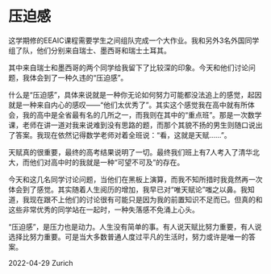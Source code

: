# 压迫感

这学期修的EEAIC课程需要学生之间组队完成一个大作业。我和另外3名外国同学组了队，他们分别来自瑞士、墨西哥和瑞士土耳其。

其中来自瑞士和墨西哥的两个同学给我留下了比较深的印象。今天和他们讨论问题，我体会到了一种久违的“压迫感”。

什么是“压迫感”，具体来说就是一种你无论如何努力可能都没法追上的感觉，起因就是一种来自内心的感叹——“他们太优秀了”。其实这个感觉我在高中就有所体会，我的高中是全省最有名的几所之一，而我则在其中的“重点班”。那是一次数学课，老师在讲一道对我来说难到没有思路的题，而那个其貌不扬的男生则随口说出了答案。我现在依然记得数学老师对着全班说：“看，这就是天赋......”。

天赋真的很重要，最终的高考结果说明了一切。最终我们班上有7人考入了清华北大，而他们对高中时的我就是一种“可望不可及”的存在。

今天和这几名同学讨论问题，当他们在黑板上演算，而我不知所措时我竟然再一次体会到了感觉。其实随着人生阅历的增加，我早已对“唯天赋论”嗤之以鼻。我知道，我现在跟不上他们的讨论很有可能只是因为我的前置知识不足而已。但真的和这些非常优秀的同学站在一起时，一种失落感不免涌上心头。

“压迫感”，是压力也是动力。人生没有简单的事。有人说天赋比努力重要，有人说选择比努力重要。可是当大多数普通人度过平凡的生活时，努力或许是唯一的答案。

2022-04-29
Zurich
